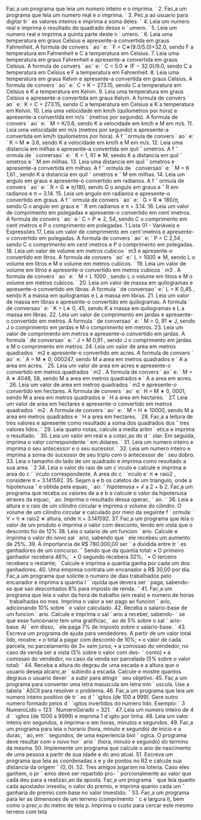 Fac¸a um programa que leia um numero inteiro e o imprima. ´
2. Fac¸a um programa que leia um numero real e o imprima. ´
3. Pec¸a ao usuario para digitar tr ´ es valores inteiros e imprima a soma deles. ˆ
4. Leia um numero real e imprima o resultado do quadrado desse n ´ umero. ´
5. Leia um numero real e imprima a quinta parte deste n ´ umero. ´
6. Leia uma temperatura em graus Celsius e apresente-a convertida em graus Fahrenheit.
A formula de convers ´ ao˜ e: ´ F = C∗(9.0/5.0)+32.0, sendo F a temperatura em Fahrenheit
e C a temperatura em Celsius.
7. Leia uma temperatura em graus Fahrenheit e apresente-a convertida em graus Celsius.
A formula de convers ´ ao˜ e: ´ C = 5.0 ∗ (F − 32.0)/9.0, sendo C a temperatura em Celsius
e F a temperatura em Fahrenheit.
8. Leia uma temperatura em graus Kelvin e apresente-a convertida em graus Celsius. A
formula de convers ´ ao˜ e:´ C = K − 273.15, sendo C a temperatura em Celsius e K a
temperatura em Kelvin.
9. Leia uma temperatura em graus Celsius e apresente-a convertida em graus Kelvin. A
formula de convers ´ ao˜ e:´ K = C + 273.15, sendo C a temperatura em Celsius e K a
temperatura em Kelvin.
10. Leia uma velocidade em km/h (quilometros por hora) e apresente-a convertida em m/s ˆ
(metros por segundo). A formula de convers ´ ao˜ e: ´ M = K/3.6, sendo K a velocidade em
km/h e M em m/s.
11. Leia uma velocidade em m/s (metros por segundo) e apresente-a convertida em km/h
(quilometros por hora). A f ˆ ormula de convers ´ ao˜ e: ´ K = M ∗ 3.6, sendo K a velocidade
em km/h e M em m/s.
12. Leia uma distancia em milhas e apresente-a convertida em quil ˆ ometros. A f ˆ ormula de ´
conversao˜ e: ´ K = 1, 61 ∗ M, sendo K a distancia em quil ˆ ometros e ˆ M em milhas.
13. Leia uma distancia em quil ˆ ometros e apresente-a convertida em milhas. A f ˆ ormula de ´
conversao˜ e: ´ M =
K
1,61 , sendo K a distancia em quil ˆ ometros e ˆ M em milhas.
14. Leia um angulo em graus e apresente-o convertido em radianos. A f ˆ ormula de convers ´ ao˜
e: ´ R = G ∗ π/180, sendo G o angulo em graus e ˆ R em radianos e π = 3.14.
15. Leia um angulo em radianos e apresente-o convertido em graus. A f ˆ ormula de convers ´ ao˜
e: ´ G = R ∗ 180/π, sendo G o angulo em graus e ˆ R em radianos e π = 3.14.
16. Leia um valor de comprimento em polegadas e apresente-o convertido em cent´ımetros.
A formula de convers ´ ao˜ e:´ C = P ∗ 2, 54, sendo C o comprimento em cent´ımetros e P o
comprimento em polegadas.
1
Lista 01 - Variáveis e Expressões
17. Leia um valor de comprimento em cent´ımetros e apresente-o convertido em polegadas.
A formula de convers ´ ao˜ e: ´ P =
C
2,54 , sendo C o comprimento em cent´ımetros e P o
comprimento em polegadas.
18. Leia um valor de volume em metros cubicos ´ m3 e apresente-o convertido em litros. A
formula de convers ´ ao˜ e:´ L = 1000 ∗ M, sendo L o volume em litros e M o volume em
metros cubicos. ´
19. Leia um valor de volume em litros e apresente-o convertido em metros cubicos ´ m3
. A
formula de convers ´ ao˜ e: ´ M =
L
1000 , sendo L o volume em litros e M o volume em metros
cubicos. ´
20. Leia um valor de massa em quilogramas e apresente-o convertido em libras. A formula ´
de conversao˜ e:´ L =
K
0,45 , sendo K a massa em quilogramas e L a massa em libras.
21. Leia um valor de massa em libras e apresente-o convertido em quilogramas. A formula ´
de conversao˜ e: ´ K = L∗ 0, 45, sendo K a massa em quilogramas e L a massa em libras.
22. Leia um valor de comprimento em jardas e apresente-o convertido em metros. A formula ´
de conversao˜ e: ´ M = 0, 91 ∗ J, sendo J o comprimento em jardas e M o comprimento
em metros.
23. Leia um valor de comprimento em metros e apresente-o convertido em jardas. A formula ´
de conversao˜ e: ´ J =
M
0,91 , sendo J o comprimento em jardas e M o comprimento em
metros.
24. Leia um valor de area em metros quadrados ´ m2 e apresente-o convertido em acres. A
formula de convers ´ ao˜ e: ´ A = M ∗ 0, 000247, sendo M a area em metros quadrados e ´ A
a area em acres. ´
25. Leia um valor de area em acres e apresente-o convertido em metros quadrados ´ m2
. A
formula de convers ´ ao˜ e: ´ M = A ∗ 4048, 58, sendo M a area em metros quadrados e ´ A a
area em acres. ´
26. Leia um valor de area em metros quadrados ´ m2 e apresente-o convertido em hectares.
A formula de convers ´ ao˜ e:´ H = M ∗ 0, 0001, sendo M a area em metros quadrados e ´ H
a area em hectares. ´
27. Leia um valor de area em hectares e apresente-o convertido em metros quadrados ´ m2
.
A formula de convers ´ ao˜ e: ´ M = H ∗ 10000, sendo M a area em metros quadrados e ´ H
a area em hectares. ´
28. Fac¸a a leitura de tres valores e apresente como resultado a soma dos quadrados dos ˆ
tres valores lidos. ˆ
29. Leia quatro notas, calcule a media aritm ´ etica e imprima o resultado. ´
30. Leia um valor em real e a cotac¸ao do d ˜ olar. Em seguida, imprima o valor correspondente ´
em dolares. ´
31. Leia um numero inteiro e imprima o seu antecessor e o seu sucessor. ´
32. Leia um numero inteiro e imprima a soma do sucessor de seu triplo com o antecessor de ´
seu dobro.
33. Leia o tamanho do lado de um quadrado e imprima como resultado a sua area. ´
2
34. Leia o valor do raio de um c´ırculo e calcule e imprima a area do c ´ ´ırculo correspondente.
A area do c ´ ´ırculo e´ π ∗ raio2
, considere π = 3.141592.
35. Sejam a e b os catetos de um triangulo, onde a hipotenusa ˆ e obtida pela equac¸ ´ ao: ˜
hipotenusa =
√
a
2 + b
2. Fac¸a um programa que receba os valores de a e b e calcule
o valor da hipotenusa atraves da equac¸ ´ ao. Imprima o resultado dessa operac¸ ˜ ao. ˜
36. Leia a altura e o raio de um cilindro circular e imprima o volume do cilindro. O volume
de um cilindro circular e calculado por meio da seguinte f ´ ormula: ´ V = π ∗ raio2 ∗ altura,
onde π = 3.141592.
37. Fac¸a um programa que leia o valor de um produto e imprima o valor com desconto, tendo
em vista que o desconto foi de 12%
38. Leia o salario de um funcion ´ ario. Calcule e imprima o valor do novo sal ´ ario, sabendo que ´
ele recebeu um aumento de 25%.
39. A importancia de R$ 780.000,00 ser ˆ a dividida entre tr ´ es ganhadores de um concurso. ˆ
Sendo que da quantia total:
• O primeiro ganhador recebera 46%; ´
• O segundo recebera 32%; ´
• O terceiro recebera o restante; ´
Calcule e imprima a quantia ganha por cada um dos ganhadores.
40. Uma empresa contrata um encanador a R$ 30,00 por dia. Fac¸a um programa que solicite
o numero de dias trabalhados pelo encanador e imprima a quantia l ´ ´ıquida que devera ser ´
paga, sabendo-se que sao descontados 8% para imposto de renda. ˜
41. Fac¸a um programa que leia o valor da hora de trabalho (em reais) e numero de horas ´
trabalhadas no mes. Imprima o valor a ser pago ao funcion ˆ ario, adicionando 10% sobre ´
o valor calculado.
42. Receba o salario-base de um funcion ´ ario. Calcule e imprima o sal ´ ario a receber, sabendo- ´
se que esse funcionario tem uma gratificac¸ ´ ao de 5% sobre o sal ˜ ario-base. Al ´ em disso, ´
ele paga 7% de imposto sobre o salario-base. ´
43. Escreva um programa de ajuda para vendedores. A partir de um valor total lido, mostre:
• o total a pagar com desconto de 10%;
• o valor de cada parcela, no parcelamento de 3× sem juros;
• a comissao do vendedor, no caso da venda ser a vista (5% sobre o valor com des- ˜
conto)
• a comissao do vendedor, no caso da venda ser parcelada (5% sobre o valor total) ˜
44. Receba a altura do degrau de uma escada e a altura que o usuario deseja alcanc¸ar ´
subindo a escada. Calcule e mostre quantos degraus o usuario dever ´ a subir para atingir ´
seu objetivo.
45. Fac¸a um programa para converter uma letra maiuscula em letra min ´ uscula. Use a tabela ´
ASCII para resolver o problema.
46. Fac¸a um programa que leia um numero inteiro positivo de tr ´ es d ˆ ´ıgitos (de 100 a 999).
Gere outro numero formado pelos d ´ ´ıgitos invertidos do numero lido. Exemplo: ´
3
NumeroLido = 123 ´
NumeroGerado = 321. ´
47. Leia um numero inteiro de 4 d ´ ´ıgitos (de 1000 a 9999) e imprima 1 d´ıgito por linha.
48. Leia um valor inteiro em segundos, e imprima-o em horas, minutos e segundos.
49. Fac¸a um programa para leia o horario (hora, minuto e segundo) de inicio e a durac¸ ´ ao, em ˜
segundos, de uma experiencia biol ˆ ogica. O programa deve resultar com o novo hor ´ ario ´
(hora, minuto e segundo) do termino da mesma.
50. Implemente um programa que calcule o ano de nascimento de uma pessoa a partir de
sua idade e do ano atual.
51. Escreva um programa que leia as coordenadas x e y de pontos no R2 e calcule sua
distancia da origem ˆ (0, 0).
52. Tres amigos jogaram na loteria. Caso eles ganhem, o pr ˆ emio deve ser repartido pro- ˆ
porcionalmente ao valor que cada deu para a realizac¸ao da aposta. Fac¸a um programa ˜
que leia quanto cada apostador investiu, o valor do premio, e imprima quanto cada um ˆ
ganharia do premio com base no valor investido. ˆ
53. Fac¸a um programa para ler as dimensoes de um terreno (comprimento ˜ c e largura l),
bem como o prec¸o do metro de tela p. Imprima o custo para cercar este mesmo terreno
com tela
